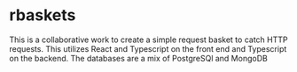 # rbaskets
This is a collaborative work to create a simple request basket to catch HTTP requests. This utilizes React and Typescript on the front end and Typescript on the backend. The databases are a mix of PostgreSQl and MongoDB
